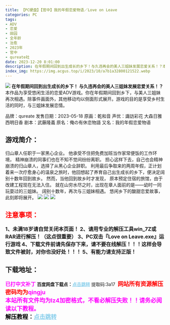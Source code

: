 ```yaml
---
title: 【PC硬盘】【官中】我的年假恋爱物语／Love on Leave
categories: PC
tags:
- ADV
- 恋爱
- 田园
- 全年龄
- 治愈
- 2023年
- 官中
- qureate社
date: 2023-12-20 8:01:00
description: 在年假期间回到出生成长的乡下！与久违再会的美人三姐妹发展恋爱关系！？本作品为享受悠闲生活的恋爱ADV游戏。你在年假期间回到乡下，与美人三姐妹再次相遇。除事件画面外，其他移动均以侧面形式展开。游戏的目的是享受乡村生活的同时，与三姐妹发展恋情。
index_img: https://img.acgus.top/i/2023/10/a7b1a32800121522.webp
---
```

![](https://img.acgus.top/i/2023/10/a7b1a32800121522.webp)
**在年假期间回到出生成长的乡下！
与久违再会的美人三姐妹发展恋爱关系！？**
本作品为享受悠闲生活的恋爱ADV游戏。你在年假期间回到乡下，与美人三姐妹再次相遇。除事件画面外，其他移动均以侧面形式展开。游戏的目的是享受乡村生活的同时，与三姐妹发展恋情。

品牌：qureate
发售日期：2023-05-18
原画：乾和音
声优：諏訪彩花 大森日雅 西明日香
剧本：武藤隆義
原名：俺の有休恋物語
又名：我的年假恋爱物语

## 游戏简介：
归山章人任职于一家黑心企业。
他承受不住把免费加班当作家常便饭的工作环境，
精神崩溃的同事们也在不知不觉间纷纷离职。
担心这样下去，自己也会精神崩溃的归山章人，选择了从黑心企业辞职。
利用最后争取来的两周年假，正计划着来一次疗愈身心的温泉之旅时，他回想起了养育自己出生成长的乡下，便决定阔别十数年回到故乡。
然而，当他回到故乡时才发现，
原本预定住宿的旅馆，由于改建工程现在无法入住。
就在山穷水尽之时，出现在章人面前的是——幼时一同玩耍过的三姐妹。
阔别十数年，再次与三姐妹相遇。
悠闲乡下的酸甜恋爱故事，此刻即将展开。
![](https://img.acgus.top/i/2023/10/c41973a3ee121527.webp)
![](https://img.acgus.top/i/2023/10/4e5adf26c6121526.webp)
![](https://img.acgus.top/i/2023/10/06849207b4121524.webp)






## <font color=#FF0000 >注意事项：</font>
<font size=3><b>1、未满18岁请自觉关闭本页面！
2、请用专业的解压工具win_7Z或RAR进行解压！（这点很重要）
3、PC双击『Love on Leave.exe』运行游戏
4、下载文件前请先保存下来，请不要在线解压！！！这样会导致文件被封，对你也没好处！！！
5、有能力请支持正版！</b></font>

## 下载地址：
<font color=#FF00FF size=3><b>已打中文补丁</b></font>
<b>百度网盘下载点：</b><a href="https://pan.baidu.com/s/1kQmHtIQcE4d3ZRhFVlhjYg?pwd=3a17" style="color: #87CEEB;"><b>点击跳转</b></a> 提取码:3a17
<a style="padding: 0" href="https://post.qingju.org/AD/"><img style="max-width:100%" src="https://img.acgus.top/i/2024/07/478f689b8021d8d499ab43d21acf137a.gif" alt=""></a>
<b><font color=#FF0000 size=4>网站所有资源解压密码均为</b></font><b><font color=#FF00FF size=4>qingju</font><font color=#FF0000 ></font></b><br><b><font color=#FF00FF size=4>本站所有文件均为lz4加密格式，不看必解压失败！！请务必阅读以下教程。</b></font><br><b><font color=#000 size=4>解压教程：</b><a href="https://post.qingju.org/tutorial/000/" style="color: #87CEEB;"><b>点击跳转</b></a>
